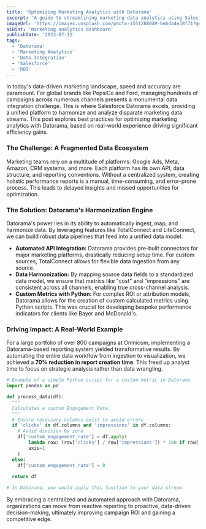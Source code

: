 ```yaml
---
title: 'Optimizing Marketing Analytics with Datorama'
excerpt: 'A guide to streamlining marketing data analytics using Salesforce Datorama, drawing on experience with clients like PepsiCo and Ford to drive efficiency and ROI.'
imageUrl: 'https://images.unsplash.com/photo-1551288049-bebda4e38f71?q=80&w=1200&h=600&fit=crop'
aiHint: 'marketing analytics dashboard'
publishDate: '2023-07-12'
tags:
  - 'Datorama'
  - 'Marketing Analytics'
  - 'Data Integration'
  - 'Salesforce'
  - 'ROI'
---
```


In today's data-driven marketing landscape, speed and accuracy are paramount. For global brands like PepsiCo and Ford, managing hundreds of campaigns across numerous channels presents a monumental data integration challenge. This is where Salesforce Datorama excels, providing a unified platform to harmonize and analyze disparate marketing data streams. This post explores best practices for optimizing marketing analytics with Datorama, based on real-world experience driving significant efficiency gains.

<h3 class="text-2xl font-bold mt-8 mb-4">The Challenge: A Fragmented Data Ecosystem</h3>

Marketing teams rely on a multitude of platforms: Google Ads, Meta, Amazon, CRM systems, and more. Each platform has its own API, data structure, and reporting conventions. Without a centralized system, creating holistic performance reports is a manual, time-consuming, and error-prone process. This leads to delayed insights and missed opportunities for optimization.

<h3 class="text-2xl font-bold mt-8 mb-4">The Solution: Datorama's Harmonization Engine</h3>

Datorama's power lies in its ability to automatically ingest, map, and harmonize data. By leveraging features like TotalConnect and LiteConnect, we can build robust data pipelines that feed into a unified data model.

<ul class="list-disc list-inside my-4 space-y-2">
  <li><strong>Automated API Integration:</strong> Datorama provides pre-built connectors for major marketing platforms, drastically reducing setup time. For custom sources, TotalConnect allows for flexible data ingestion from any source.</li>
  <li><strong>Data Harmonization:</strong> By mapping source data fields to a standardized data model, we ensure that metrics like "cost" and "impressions" are consistent across all channels, enabling true cross-channel analysis.</li>
  <li><strong>Custom Metrics with Python:</strong> For complex ROI or attribution models, Datorama allows for the creation of custom calculated metrics using Python scripts. This was crucial for developing bespoke performance indicators for clients like Bayer and McDonald's.</li>
</ul>

<h3 class="text-2xl font-bold mt-8 mb-4">Driving Impact: A Real-World Example</h3>

For a large portfolio of over 800 campaigns at Omnicom, implementing a Datorama-based reporting system yielded transformative results. By automating the entire data workflow from ingestion to visualization, we achieved a **70% reduction in report creation time**. This freed up analyst time to focus on strategic analysis rather than data wrangling.

```python
# Example of a simple Python script for a custom metric in Datorama
import pandas as pd

def process_data(df):
  """
  Calculates a custom Engagement Rate.
  """
  # Ensure necessary columns exist to avoid errors
  if 'clicks' in df.columns and 'impressions' in df.columns:
    # Avoid division by zero
    df['custom_engagement_rate'] = df.apply(
        lambda row: (row['clicks'] / row['impressions']) * 100 if row['impressions'] > 0 else 0,
        axis=1
    )
  else:
    df['custom_engagement_rate'] = 0
  
  return df

# In Datorama, you would apply this function to your data stream.
```

By embracing a centralized and automated approach with Datorama, organizations can move from reactive reporting to proactive, data-driven decision-making, ultimately improving campaign ROI and gaining a competitive edge.
